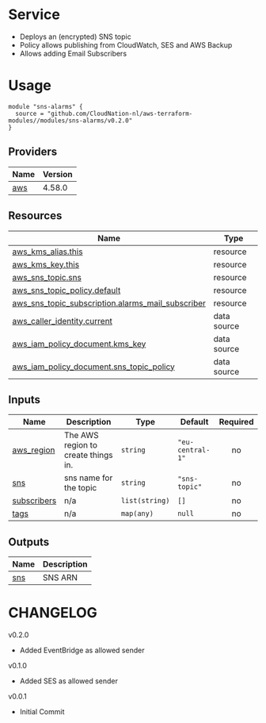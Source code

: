 # Service
- Deploys an (encrypted) SNS topic
- Policy allows publishing from CloudWatch, SES and AWS Backup
- Allows adding Email Subscribers

# Usage

```
module "sns-alarms" {
  source = "github.com/CloudNation-nl/aws-terraform-modules//modules/sns-alarms/v0.2.0"
}
```

## Providers

| Name | Version |
|------|---------|
| <a name="provider_aws"></a> [aws](#provider\_aws) | 4.58.0 |

## Resources

| Name | Type |
|------|------|
| [aws_kms_alias.this](https://registry.terraform.io/providers/hashicorp/aws/latest/docs/resources/kms_alias) | resource |
| [aws_kms_key.this](https://registry.terraform.io/providers/hashicorp/aws/latest/docs/resources/kms_key) | resource |
| [aws_sns_topic.sns](https://registry.terraform.io/providers/hashicorp/aws/latest/docs/resources/sns_topic) | resource |
| [aws_sns_topic_policy.default](https://registry.terraform.io/providers/hashicorp/aws/latest/docs/resources/sns_topic_policy) | resource |
| [aws_sns_topic_subscription.alarms_mail_subscriber](https://registry.terraform.io/providers/hashicorp/aws/latest/docs/resources/sns_topic_subscription) | resource |
| [aws_caller_identity.current](https://registry.terraform.io/providers/hashicorp/aws/latest/docs/data-sources/caller_identity) | data source |
| [aws_iam_policy_document.kms_key](https://registry.terraform.io/providers/hashicorp/aws/latest/docs/data-sources/iam_policy_document) | data source |
| [aws_iam_policy_document.sns_topic_policy](https://registry.terraform.io/providers/hashicorp/aws/latest/docs/data-sources/iam_policy_document) | data source |

## Inputs

| Name | Description | Type | Default | Required |
|------|-------------|------|---------|:--------:|
| <a name="input_aws_region"></a> [aws\_region](#input\_aws\_region) | The AWS region to create things in. | `string` | `"eu-central-1"` | no |
| <a name="input_name"></a> [sns](#input\_sns) | sns name for the topic | `string` | `"sns-topic"` | no |
| <a name="input_subscribers"></a> [subscribers](#input\_subscribers) | n/a | `list(string)` | `[]` | no |
| <a name="input_tags"></a> [tags](#input\_tags) | n/a | `map(any)` | `null` | no |

## Outputs

| Name | Description |
|------|-------------|
| <a name="output_sns"></a> [sns](#output\_sns) | SNS ARN |

# CHANGELOG

v0.2.0
- Added EventBridge as allowed sender

v0.1.0
- Added SES as allowed sender

v0.0.1
- Initial Commit
